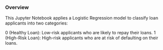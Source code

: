 ### Overview
This Jupyter Notebook applies a Logistic Regression model to classify loan applicants into two categories:

0 (Healthy Loan): Low-risk applicants who are likely to repay their loans.
1 (High-Risk Loan): High-risk applicants who are at risk of defaulting on their loans.
